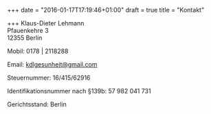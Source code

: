 +++
date = "2016-01-17T17:19:46+01:00"
draft = true
title = "Kontakt"

+++
Klaus-Dieter Lehmann<br/>
Pfauenkehre 3<br/>
12355 Berlin

Mobil: 0178 | 2118288

Email: kdlgesunheit@gmail.com

Steuernummer: 16/415/62916

Identifikationsnummer nach §139b: 57 982 041 731

Gerichtsstand: Berlin
